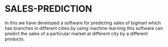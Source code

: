 # SALES-PREDICTION
In this we have developed a software for predicting sales of bigmart  which has branches in different cities.by using machine learning this software can predict the sales of a particular market at different city by a different products.
